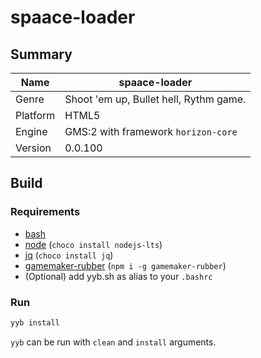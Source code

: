 # spaace-loader

## Summary

|Name    |spaace-loader                         |
|--------|--------------------------------------|
|Genre   |Shoot 'em up, Bullet hell, Rythm game.|
|Platform|HTML5                                 |
|Engine  |GMS:2 with framework `horizon-core`   |
|Version |0.0.100                               |

## Build

### Requirements
- [bash](https://gitforwindows.org/)
- [node](https://nodejs.org/en/) (`choco install nodejs-lts`)
- [jq]() (`choco install jq`)
- [gamemaker-rubber]() (`npm i -g gamemaker-rubber`)
- (Optional) add yyb.sh as alias to your `.bashrc`

### Run
```bash
yyb install
```
`yyb` can be run with `clean` and `install` arguments.
